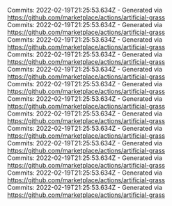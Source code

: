 Commits: 2022-02-19T21:25:53.634Z - Generated via https://github.com/marketplace/actions/artificial-grass
<br>
Commits: 2022-02-19T21:25:53.634Z - Generated via https://github.com/marketplace/actions/artificial-grass
<br>
Commits: 2022-02-19T21:25:53.634Z - Generated via https://github.com/marketplace/actions/artificial-grass
<br>
Commits: 2022-02-19T21:25:53.634Z - Generated via https://github.com/marketplace/actions/artificial-grass
<br>
Commits: 2022-02-19T21:25:53.634Z - Generated via https://github.com/marketplace/actions/artificial-grass
<br>
Commits: 2022-02-19T21:25:53.634Z - Generated via https://github.com/marketplace/actions/artificial-grass
<br>
Commits: 2022-02-19T21:25:53.634Z - Generated via https://github.com/marketplace/actions/artificial-grass
<br>
Commits: 2022-02-19T21:25:53.634Z - Generated via https://github.com/marketplace/actions/artificial-grass
<br>
Commits: 2022-02-19T21:25:53.634Z - Generated via https://github.com/marketplace/actions/artificial-grass
<br>
Commits: 2022-02-19T21:25:53.634Z - Generated via https://github.com/marketplace/actions/artificial-grass
<br>
Commits: 2022-02-19T21:25:53.634Z - Generated via https://github.com/marketplace/actions/artificial-grass
<br>
Commits: 2022-02-19T21:25:53.634Z - Generated via https://github.com/marketplace/actions/artificial-grass
<br>
Commits: 2022-02-19T21:25:53.634Z - Generated via https://github.com/marketplace/actions/artificial-grass
<br>
